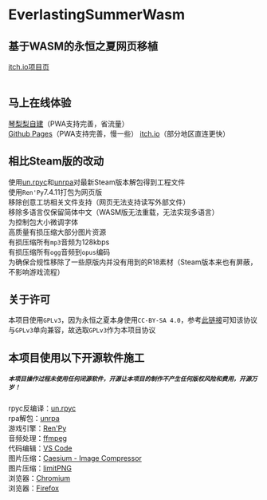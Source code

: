# EverlastingSummerWasm
## 基于WASM的永恒之夏网页移植
[itch.io项目页](https://qinlili23333.itch.io/everlasting-summer-online)  
<br>

## 马上在线体验
[琴梨梨自建](https://es.qinlili.bid)（PWA支持完善，省流量）  
[Github Pages](https://185-199-109-153.dynamic-ip.hinet.net/)（PWA支持完善，慢一些）
[itch.io](https://v6p9d9t4.ssl.hwcdn.net/html/5189756/index.html)（部分地区直连更快）  

## 相比Steam版的改动
使用[un.rpyc](https://github.com/CensoredUsername/unrpyc)和[unrpa](https://github.com/Lattyware/unrpa)对最新Steam版本解包得到工程文件  
使用`Ren'Py`7.4.11打包为网页版  
移除创意工坊相关文件支持（网页无法支持读写外部文件）  
移除多语言仅保留简体中文（WASM版无法重载，无法实现多语言）  
为控制包大小微调字体  
高质量有损压缩大部分图片资源  
有损压缩所有`mp3`音频为128kbps  
有损压缩所有`ogg`音频到`opus`编码  
为确保合规性移除了一些原版内并没有用到的R18素材（Steam版本来也有屏蔽，不影响游戏流程）  



## 关于许可
本项目使用`GPLv3`，因为永恒之夏本身使用`CC-BY-SA 4.0`，参考[此链接](https://creativecommons.org/faq/#can-i-apply-a-creative-commons-license-to-software)可知该协议与`GPLv3`单向兼容，故选取`GPLv3`作为本项目协议  

## 本项目使用以下开源软件施工
##### `本项目操作过程未使用任何闭源软件，开源让本项目的制作不产生任何版权风险和费用，开源万岁！`
rpyc反编译：[un.rpyc](https://github.com/CensoredUsername/unrpyc)  
rpa解包：[unrpa](https://github.com/Lattyware/unrpa)  
游戏引擎：[Ren'Py](https://www.renpy.org/)  
音频处理：[ffmpeg](https://www.ffmpeg.org/)  
代码编辑：[VS Code](https://code.visualstudio.com/)  
图片压缩：[Caesium - Image Compressor](https://github.com/Lymphatus/caesium-image-compressor)  
图片压缩：[limitPNG](https://github.com/nullice/limitPNG)  
浏览器：[Chromium](https://www.chromium.org/chromium-projects/)  
浏览器：[Firefox](https://www.mozilla.org/zh-CN/firefox/new)  
